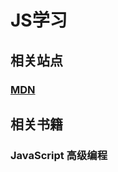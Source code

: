 # JS学习

## 相关站点

### [MDN](https://developer.mozilla.org/zh-CN/docs/Web/JavaScript)

## 相关书籍

### JavaScript 高级编程